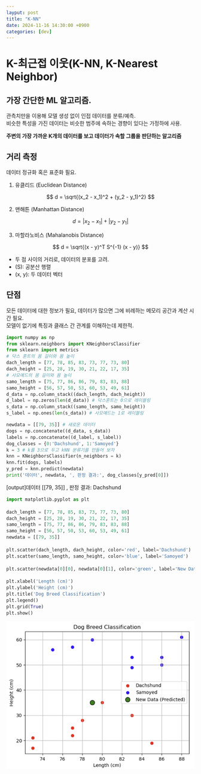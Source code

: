 ```yaml
---
layput: post
title: "K-NN"
date: 2024-11-16 14:30:00 +0900
categories: [dev]
---
```


# K-최근접 이웃(K-NN, K-Nearest Neighbor)
## 가장 간단한 ML 알고리즘.  
관측치만을 이용해 모델 생성 없이 인접 데이터를 분류/예측.  
비슷한 특성을 가진 데이터는 비슷한 범주에 속하는 경향이 있다는 가정하에 사용.  

**주변의 가장 가까운 K개의 데이터를 보고 데이터가 속할 그룹을 판단하는 알고리즘**

## 거리 측정
데이터 정규화 혹은 표준화 필요.  
1. 유클리드 (Euclidean Distance)

$$
d = \sqrt{(x_2 - x_1)^2 + (y_2 - y_1)^2}
$$

2. 맨해튼 (Manhattan Distance)
   
$$
d = |x_2 - x_1| + |y_2 - y_1|
$$

3. 마할라노비스 (Mahalanobis Distance)

$$
d = \sqrt{(x - y)^T S^{-1} (x - y)}
$$

- 두 점 사이의 거리로, 데이터의 분포를 고려.
- \(S\): 공분산 행렬
- \(x, y\): 두 데이터 벡터

## 단점
모든 데이터에 대한 정보가 필요, 데이터가 많으면 그에 비례하는 메모리 공간과 계산 시간 필요.  
모델이 없기에 특징과 클래스 간 관계를 이해하는데 제한적.  


```python
import numpy as np
from sklearn.neighbors import KNeighborsClassifier
from sklearn import metrics
# 닥스 훈트의 몸 길이와 몸 높이
dach_length = [77, 78, 85, 83, 73, 77, 73, 80]
dach_height = [25, 28, 19, 30, 21, 22, 17, 35]
# 사모예드의 몸 길이와 몸 높이
samo_length = [75, 77, 86, 86, 79, 83, 83, 88]
samo_height = [56, 57, 50, 53, 60, 53, 49, 61]
d_data = np.column_stack((dach_length, dach_height))
d_label = np.zeros(len(d_data)) # 닥스훈트는 0으로 레이블링
s_data = np.column_stack((samo_length, samo_height))
s_label = np.ones(len(s_data)) # 사모예드는 1로 레이블링
```

```python
newdata = [[79, 35]] # 새로운 데이터
dogs = np.concatenate((d_data, s_data))
labels = np.concatenate((d_label, s_label))
dog_classes = {0:'Dachshund', 1:'Samoyed'}
k = 3 # k를 3으로 두고 kNN 분류기를 만들어 보자
knn = KNeighborsClassifier(n_neighbors = k)
knn.fit(dogs, labels)
y_pred = knn.predict(newdata)
print('데이터', newdata, ', 판정 결과:', dog_classes[y_pred[0]])
```
[output]데이터 [[79, 35]] , 판정 결과: Dachshund  

```python
import matplotlib.pyplot as plt

dach_length = [77, 78, 85, 83, 73, 77, 73, 80]
dach_height = [25, 28, 19, 30, 21, 22, 17, 35]
samo_length = [75, 77, 86, 86, 79, 83, 83, 88]
samo_height = [56, 57, 50, 53, 60, 53, 49, 61]
newdata = [[79, 35]]

plt.scatter(dach_length, dach_height, color='red', label='Dachshund')
plt.scatter(samo_length, samo_height, color='blue', label='Samoyed')

plt.scatter(newdata[0][0], newdata[0][1], color='green', label='New Data (Predicted)', edgecolor='black', s=100)

plt.xlabel('Length (cm)')
plt.ylabel('Height (cm)')
plt.title('Dog Breed Classification')
plt.legend()
plt.grid(True)
plt.show()
```
![output](_assets/images/knn예제.png)
